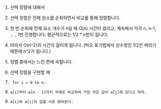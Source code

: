 1. 선택 정렬에 대해서
  1. 선택 정렬은 전체 원소를 순회하면서 비교를 통해 정렬합니다.
  2. 한 번 순회에 전체 요소 개수가 n일 때 O(n) 시간이 걸리고, 계속해서 각각 n, n-1, ... , 1번 진행합니다. 평균적으로는 1/2 * n번이 됩니다.
  3. 따라서 O(n^2)의 시간이 걸리게 됩니다. (빅오 표기법에서 상수항인 1/2은 버리기 때문에 n^2가 됩니다.)
  4. 정렬 중에서는 느린 편에 속합니다.


2. 선택 정렬을 구현할 때
  1. ` for i = 0 to n:`
  2. `a[i]부터 a[n - 1]까지 차례로 비교하여 가장 작은 값이 a[j]에 있다고 하자.`
  3. `a[i]와 a[j]의 값을 서로 맞바꾼다.`
